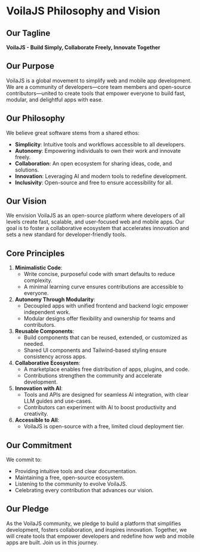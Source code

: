 # VoilaJS Philosophy and Vision

## Our Tagline

**VoilaJS - Build Simply, Collaborate Freely, Innovate Together**

## Our Purpose

VoilaJS is a global movement to simplify web and mobile app development. We are a community of developers—core team members and open-source contributors—united to create tools that empower everyone to build fast, modular, and delightful apps with ease.

## Our Philosophy

We believe great software stems from a shared ethos:

- **Simplicity**: Intuitive tools and workflows accessible to all developers.
- **Autonomy**: Empowering individuals to own their work and innovate freely.
- **Collaboration**: An open ecosystem for sharing ideas, code, and solutions.
- **Innovation**: Leveraging AI and modern tools to redefine development.
- **Inclusivity**: Open-source and free to ensure accessibility for all.

## Our Vision

We envision VoilaJS as an open-source platform where developers of all levels create fast, scalable, and user-focused web and mobile apps. Our goal is to foster a collaborative ecosystem that accelerates innovation and sets a new standard for developer-friendly tools.

## Core Principles

1. **Minimalistic Code**:
   - Write concise, purposeful code with smart defaults to reduce complexity.
   - A minimal learning curve ensures contributions are accessible to everyone.
2. **Autonomy Through Modularity**:
   - Decoupled apps with unified frontend and backend logic empower independent work.
   - Modular designs offer flexibility and ownership for teams and contributors.
3. **Reusable Components**:
   - Build components that can be reused, extended, or customized as needed.
   - Shared UI components and Tailwind-based styling ensure consistency across apps.
4. **Collaborative Ecosystem**:
   - A marketplace enables free distribution of apps, plugins, and code.
   - Contributions strengthen the community and accelerate development.
5. **Innovation with AI**:
   - Tools and APIs are designed for seamless AI integration, with clear LLM guides and use-cases.
   - Contributors can experiment with AI to boost productivity and creativity.
6. **Accessible to All**:
   - VoilaJS is open-source with a free, limited cloud deployment tier.

## Our Commitment

We commit to:

- Providing intuitive tools and clear documentation.
- Maintaining a free, open-source ecosystem.
- Listening to the community to evolve VoilaJS.
- Celebrating every contribution that advances our vision.

## Our Pledge

As the VoilaJS community, we pledge to build a platform that simplifies development, fosters collaboration, and inspires innovation. Together, we will create tools that empower developers and redefine how web and mobile apps are built. Join us in this journey.
